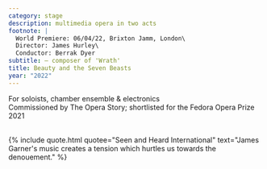 ```yaml
---
category: stage
description: multimedia opera in two acts
footnote: |
  World Premiere: 06/04/22, Brixton Jamm, London\
  Director: James Hurley\
  Conductor: Berrak Dyer
subtitle: — composer of 'Wrath'
title: Beauty and the Seven Beasts
year: "2022"
---
```


For soloists, chamber ensemble & electronics\
Commissioned by The Opera Story; shortlisted for the Fedora Opera Prize 2021\
<br>

{% include quote.html quotee="Seen and Heard International" text="James Garner's music creates a tension which hurtles us towards the denouement." %}
